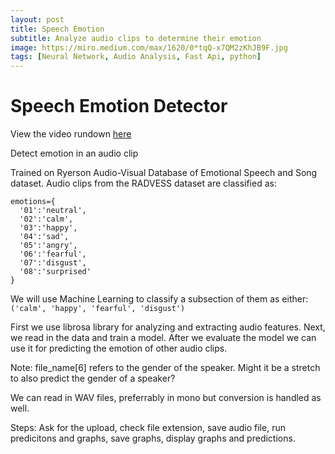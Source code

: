 ```yaml
---
layout: post
title: Speech Emotion 
subtitle: Analyze audio clips to determine their emotion
image: https://miro.medium.com/max/1620/0*tqQ-x7QM2zKhJB9F.jpg
tags: [Neural Network, Audio Analysis, Fast Api, python]
---
```


# Speech Emotion Detector
View the video rundown [here](https://www.linkedin.com/posts/jonathan-nguyen-94344b21_python-neuralnetwork-activity-6747693412549558272-Ow-Y)

Detect emotion in an audio clip

Trained on Ryerson Audio-Visual Database of Emotional Speech and Song dataset.
Audio clips from the RADVESS dataset are classified as: 
```
emotions={
  '01':'neutral',
  '02':'calm',
  '03':'happy',
  '04':'sad',
  '05':'angry',
  '06':'fearful',
  '07':'disgust',
  '08':'surprised'
}
```
We will use Machine Learning to classify a subsection of them as either:
`('calm', 'happy', 'fearful', 'disgust')`

First we use librosa library for analyzing and extracting audio features.
Next, we read in the data and train a model.
After we evaluate the model we can use it for predicting the emotion of other audio clips.

Note: file_name[6] refers to the gender of the speaker. Might it be a stretch to also predict the gender of a speaker?

We can read in WAV files, preferrably in mono but conversion is handled as well.

Steps: 
Ask for the upload, check file extension, save audio file, run predicitons and graphs, save graphs, display graphs and predictions.
